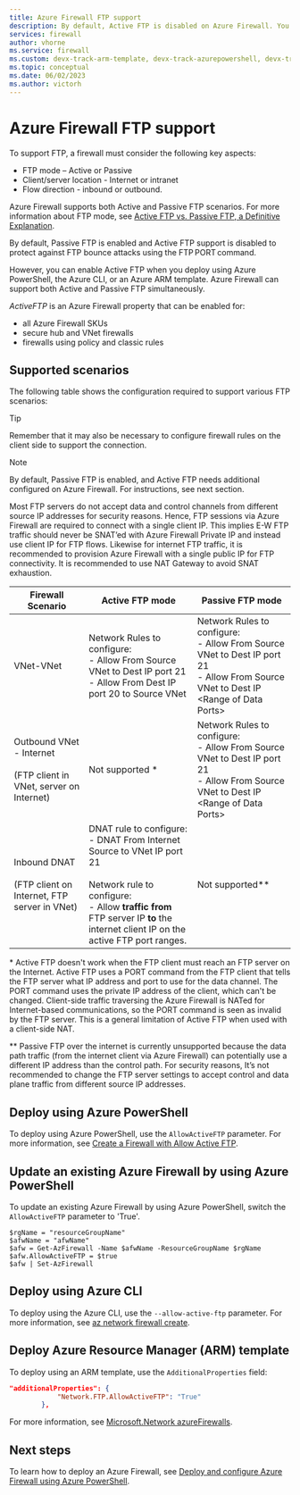 ```yaml
---
title: Azure Firewall FTP support
description: By default, Active FTP is disabled on Azure Firewall. You can enable it using PowerShell, CLI, and ARM template.
services: firewall
author: vhorne
ms.service: firewall
ms.custom: devx-track-arm-template, devx-track-azurepowershell, devx-track-azurecli
ms.topic: conceptual
ms.date: 06/02/2023
ms.author: victorh
---
```


# Azure Firewall FTP support

To support FTP, a firewall must consider the following key aspects:
- FTP mode – Active or Passive
- Client/server location -  Internet or intranet
- Flow direction - inbound or outbound. 

Azure Firewall supports both Active and Passive FTP scenarios. For more information about FTP mode, see [Active FTP vs. Passive FTP, a Definitive Explanation](https://slacksite.com/other/ftp.html). 

By default, Passive FTP is enabled and Active FTP support is disabled to protect against FTP bounce attacks using the FTP PORT command. 

However, you can enable Active FTP when you deploy using Azure PowerShell, the Azure CLI, or an Azure ARM template. Azure Firewall can support both Active and Passive FTP simultaneously. 

*ActiveFTP* is an Azure Firewall property that can be enabled for:
- all Azure Firewall SKUs
- secure hub and VNet firewalls
- firewalls using policy and classic rules


## Supported scenarios

The following table shows the configuration required to support various FTP scenarios:

> [!TIP]
> Remember that it may also be necessary to configure firewall rules on the client side to support the connection.

> [!NOTE]
> By default, Passive FTP is enabled, and Active FTP needs additional configured on Azure Firewall. For instructions, see next section.
>
> Most FTP servers do not accept data and control channels from different source IP addresses for security reasons. Hence, FTP sessions via Azure Firewall are required to connect with a  single client IP. This implies E-W FTP traffic should never be SNAT’ed with Azure Firewall Private IP and instead use client IP for FTP flows. Likewise for internet FTP traffic, it is recommended to provision Azure Firewall with a single public IP for FTP connectivity. It is recommended to use NAT Gateway to avoid SNAT exhaustion.

|Firewall Scenario  |Active FTP mode   |Passive FTP mode  |
|---------|---------|---------|
|VNet-VNet     |Network Rules to configure:<br>- Allow From Source VNet to Dest IP port 21<br>- Allow From Dest IP port 20 to Source VNet |Network Rules to configure:<br>- Allow From Source VNet to Dest IP port 21<br>- Allow From Source VNet to Dest IP \<Range of Data Ports>|
|Outbound VNet - Internet<br><br>(FTP client in VNet, server on Internet)      |Not supported *|Network Rules to configure:<br>- Allow From Source VNet to Dest IP port 21<br>- Allow From Source VNet to Dest IP \<Range of Data Ports> |
|Inbound DNAT<br><br>(FTP client on Internet, FTP server in VNet)      |DNAT rule to configure:<br>- DNAT From Internet Source to VNet IP port 21<br><br>Network rule to configure:<br>- Allow **traffic from** FTP server IP **to** the internet client IP on the active FTP port ranges. | Not supported** |

\* Active FTP doesn't work when the FTP client must reach an FTP server on the Internet. Active FTP uses a PORT command from the FTP client that tells the FTP server what IP address and port to use for the data channel. The PORT command uses the private IP address of the client, which can't be changed. Client-side traffic traversing the Azure Firewall is NATed for Internet-based communications, so the PORT command is seen as invalid by the FTP server. This is a general limitation of Active FTP when used with a client-side NAT. 

\** Passive FTP over the internet is currently unsupported because the data path traffic (from the internet client via Azure Firewall) can potentially use a different IP address than the control path. For security reasons, It’s not recommended to change the FTP server settings to accept control and data plane traffic from different source IP addresses.


## Deploy using Azure PowerShell

To deploy using Azure PowerShell, use the `AllowActiveFTP` parameter. For more information, see [Create a Firewall with Allow Active FTP](/powershell/module/az.network/new-azfirewall#example-16-create-a-firewall-with-allow-active-ftp).

## Update an existing Azure Firewall by using Azure PowerShell

To update an existing Azure Firewall by using Azure PowerShell, switch the `AllowActiveFTP` parameter to 'True'.

```azurepowershell
$rgName = "resourceGroupName"
$afwName = "afwName"
$afw = Get-AzFirewall -Name $afwName -ResourceGroupName $rgName
$afw.AllowActiveFTP = $true
$afw | Set-AzFirewall
```

## Deploy using Azure CLI

To deploy using the Azure CLI, use the `--allow-active-ftp` parameter. For more information, see [az network firewall create](/cli/azure/network/firewall#az-network-firewall-create-optional-parameters). 

## Deploy Azure Resource Manager (ARM) template

To deploy using an ARM template, use the `AdditionalProperties` field:

```json
"additionalProperties": {
            "Network.FTP.AllowActiveFTP": "True"
        },
```
For more information, see [Microsoft.Network azureFirewalls](/azure/templates/microsoft.network/azurefirewalls).

## Next steps

To learn how to deploy an Azure Firewall, see [Deploy and configure Azure Firewall using Azure PowerShell](deploy-ps.md).
